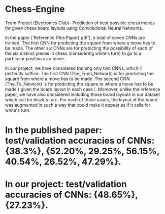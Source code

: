 # Chess-Engine
Team Project (Electronics Club)- Prediction of best possible chess moves for given chess board layouts using Convolutional Neural Networks.

In the paper ('Reference (Res Paper).pdf'), a total of seven CNNs are trained. The first CNN for predicting the square from where a move has to be made. The other six CNNs are for predicting the possibility of each of the six distinct pieces in chess (considering white's turn) to go to a particular position as a move.

In our project, we have considered training only two CNNs, which'll perfectly suffice. The first CNN (The_From_Network) is for predicting the square from where a move has to be made. The second CNN (The_To_Network) is for predicting the square to where a move has to be made ( given the board layout in each case ). Moreover, unlike the reference paper, we have also considered including those board layouts in our dataset which call for black's turn. For each of those cases, the layout of the board was augmented in such a way that could make it appear as if it calls for white's turn. 

# In the published paper: test/validation accuracies of CNNs: {38.3%}, {52.20%, 29.25%, 56.15%, 40.54%, 26.52%, 47.29%}.

# In our project: test/validation accuracies of CNNs: {48.65%}, {27.23%}.

